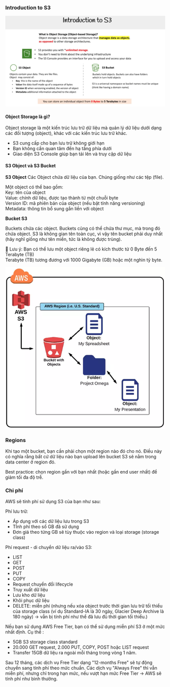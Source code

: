 ### Introduction to S3

![introduction](../images/s3/s3-introduction.png)

#### Object Storage là gì?

Object storage là một kiến trúc lưu trữ dữ liệu mà quản lý dữ liệu dưới dạng các đối tượng (object),
khác với các kiến trúc lưu trữ khác.

- S3 cung cấp cho bạn lưu trữ không giới hạn
- Bạn không cần quan tâm đến hạ tầng phía dưới
- Giao diện S3 Console giúp bạn tải lên và truy cập dữ liệu

#### S3 Object và S3 Bucket

**S3 Object**
Các Object chứa dữ liệu của bạn. Chúng giống như các tệp (file).

Một object có thể bao gồm:  
Key: tên của object  
Value: chính dữ liệu, được tạo thành từ một chuỗi byte  
Version ID: mã phiên bản của object (nếu bật tính năng versioning)  
Metadata: thông tin bổ sung gắn liền với object

**Bucket S3**

Buckets chứa các object. Buckets cũng có thể chứa thư mục, mà trong đó chứa object.
S3 là không gian tên toàn cục, vì vậy tên bucket phải duy nhất (hãy nghĩ giống như tên miền, tức là không được trùng).

📌 Lưu ý:
Bạn có thể lưu một object riêng lẻ có kích thước từ 0 Byte đến 5 Terabyte (TB)  
Terabyte (TB) tương đương với 1000 Gigabyte (GB) hoặc một nghìn tỷ byte.

![introduction](../images/s3/s3-architecture.webp)

### Regions

Khi tạo một bucket, bạn cần phải chọn một region nào đó cho nó. Điều này có nghĩa rằng bất cứ dữ liệu nào bạn upload lên bucket S3 sẽ nằm trong data center ở region đó.

Best practice: chọn region gần với bạn nhất (hoặc gần end user nhất) để giảm tối đa độ trễ.

### Chi phí

AWS sẽ tính phí sử dụng S3 của bạn như sau:

Phí lưu trữ:

- Áp dụng với các dữ liệu lưu trong S3
- TÍnh phí theo số GB đã sử dụng
- Đơn giá theo từng GB sẽ tùy thuộc vào region và loại storage (storage class)

Phí request - di chuyển dữ liệu ra/vào S3:

- LIST
- GET
- POST
- PUT
- COPY
- Request chuyển đổi lifecycle
- Truy xuất dữ liệu
- Lưu kho dữ liệu
- Khôi phục dữ liệu
- DELETE: miễn phí (nhưng nếu xóa object trước thời gian lưu trữ tối thiểu của storage class (ví dụ Standard-IA là 30 ngày, Glacier Deep Archive là 180 ngày) → vẫn bị tính phí như thể đã lưu đủ thời gian tối thiểu.)

Nếu bạn sử dụng AWS Free Tier, bạn có thể sử dụng miễn phí S3 ở một mức nhất định. Cụ thể :

- 5GB S3 storage class standard
- 20.000 GET request, 2.000 PUT, COPY, POST hoặc LIST request
- Transfer 15GB dữ liệu ra ngoài mỗi tháng trong vòng 1 năm.

Sau 12 tháng, các dịch vụ Free Tier dạng "12-months Free" sẽ tự động chuyển sang tính phí theo mức chuẩn. Các dịch vụ "Always Free" thì vẫn miễn phí, nhưng chỉ trong hạn mức, nếu vượt hạn mức Free Tier → AWS sẽ tính phí như bình thường.
